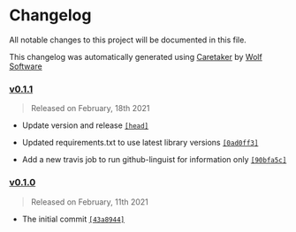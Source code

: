 # Changelog

All notable changes to this project will be documented in this file.


This changelog was automatically generated using [Caretaker](https://github.com/DevelopersToolbox/caretaker) by [Wolf Software](https://github.com/WolfSoftware)

### [v0.1.1](https://github.com/AWSToolbox/list-regions/compare/v0.1.0...v0.1.1)

> Released on February, 18th 2021

- Update version and release [`[head]`](https://github.com/AWSToolbox/list-regions/commit/)

- Updated requirements.txt to use latest library versions [`[0ad0ff3]`](https://github.com/AWSToolbox/list-regions/commit/0ad0ff3b19a806c3102afe32495e489dbeb6687f)

- Add a new travis job to run github-linguist for information only [`[90bfa5c]`](https://github.com/AWSToolbox/list-regions/commit/90bfa5ce57a83bd1d47e16f7b756524035eaf17b)

### [v0.1.0](https://github.com/AWSToolbox/list-regions/releases/v0.1.0)

> Released on February, 11th 2021

- The initial commit [`[43a8944]`](https://github.com/AWSToolbox/list-regions/commit/43a8944757114bdd296de47189a51806a2ce5c48)

